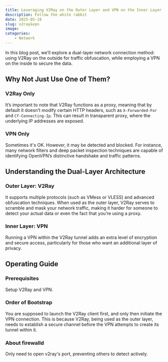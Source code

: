 ```yaml
---
title: Leveraging V2Ray on the Outer Layer and VPN on the Inner Layer
description: Follow the white rabbit
date: 2025-05-18
slug: v2ray&vpn
image: 
categories:
    - Network
---
```


In this blog post, we’ll explore a dual-layer network connection method: using V2Ray on the outside for traffic obfuscation, while employing a VPN on the inside to secure the data.  

## Why Not Just Use One of Them?
### V2Ray Only
It’s important to note that V2Ray functions as a proxy, meaning that by default it doesn’t modify certain HTTP headers, such as `X-Forwarded-For` and `Cf-Connecting-Ip`. This can result in transparent proxy, where the underlying IP addresses are exposed.  

### VPN Only
Sometimes it's OK. However, it may be detected and blocked. For instance, many network filters and deep packet inspection techniques are capable of identifying OpenVPN’s distinctive handshake and traffic patterns.  

## Understanding the Dual-Layer Architecture
### Outer Layer: V2Ray
It supports multiple protocols (such as VMess or VLESS) and advanced obfuscation techniques. When used as the outer layer, V2Ray serves to scramble and mask your network traffic, making it harder for someone to detect your actual data or even the fact that you’re using a proxy.  

### Inner Layer: VPN
Running a VPN within the V2Ray tunnel adds an extra level of encryption and secure access, particularly for those who want an additional layer of privacy.  

## Operating Guide
### Prerequisites
Setup V2Ray and VPN.  

### Order of Bootstrap
You are supposed to launch the V2Ray client first, and only then initiate the VPN connection. This is because V2Ray, being used as the outer layer, needs to establish a secure channel before the VPN attempts to create its tunnel within it.  

### About firewalld
Only need to open v2ray's port, preventing others to detect actively.  
